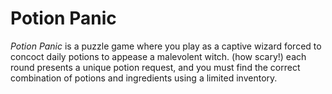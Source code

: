 # Potion Panic

_Potion Panic_ is a puzzle game where you play as a captive wizard forced to concoct daily potions to appease a malevolent witch. (how scary!) each round presents a unique potion request, and you must find the correct combination of potions and ingredients using a limited inventory.
